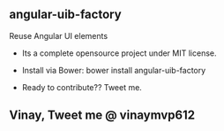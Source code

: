 ## angular-uib-factory
Reuse Angular UI elements


- Its a complete opensource project under MIT license.
- Install via Bower: bower install angular-uib-factory


- Ready to contribute?? Tweet me.


## Vinay, Tweet me @ vinaymvp612
